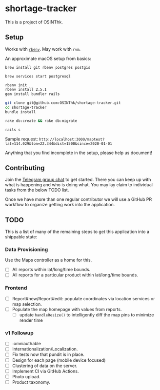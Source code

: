 # shortage-tracker

This is a project of OSINThk.

## Setup

Works with [`rbenv`](https://github.com/rbenv/rbenv#homebrew-on-macos). May work with `rvm`.

An approximate macOS setup from basics:

```sh
brew install git rbenv postgres postgis

brew services start postgresql

rbenv init
rbenv install 2.5.1
gem install bundler rails

git clone git@github.com:OSINThk/shortage-tracker.git
cd shortage-tracker
bundle install

rake db:create && rake db:migrate

rails s
```

Sample request: `http://localhost:3000/maptest?lat=114.029&lon=22.344&dist=1500&since=2020-01-01`

Anything that you find incomplete in the setup, please help us document!

## Contributing

Join the [Telegram group chat](https://t.me/joinchat/Aig7CRa2KapdIcMJX21--A) to get started. There you can keep up with what is happening and who is doing what. You may lay claim to individual tasks from the below TODO list.

Once we have more than one regular contributor we will use a GitHub PR workflow to organize getting work into the application.

## TODO

This is a list of many of the remaining steps to get this application into a shippable state:

### Data Provisioning

Use the Maps controller as a home for this.

- [ ] All reports within lat/long/time bounds.
- [ ] All reports for a particular product within lat/long/time bounds.

### Frontend

- [ ] Report#new/Report#edit: populate coordinates via location services or map selection.
- [ ] Populate the map homepage with values from reports.
  - [ ] update `handleResize()` to intelligently diff the map pins to minimize render time

### v1 Followup

- [ ] :omniauthable
- [ ] Internationalization/Localization.
- [ ] Fix tests now that pundit is in place.
- [ ] Design for each page (mobile device focused)
- [ ] Clustering of data on the server.
- [ ] Implement CI via GitHub Actions.
- [ ] Photo upload.
- [ ] Product taxonomy.
